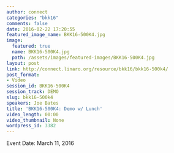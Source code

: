 ```yaml
---
author: connect
categories: "bkk16"
comments: false
date: 2016-02-22 17:20:55
featured_image_name: BKK16-500K4.jpg
image:
  featured: true
  name: BKK16-500K4.jpg
  path: /assets/images/featured-images/BKK16-500K4.jpg
layout: post
link: http://connect.linaro.org/resource/bkk16/bkk16-500k4/
post_format:
- Video
session_id: BKK16-500K4
session_track: DEMO
slug: bkk16-500k4
speakers: Joe Bates
title: 'BKK16-500K4: Demo w/ Lunch'
video_length: 00:00
video_thumbnail: None
wordpress_id: 3382
---
```


Event Date: March 11, 2016